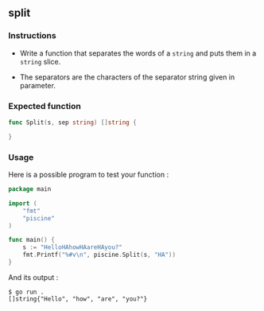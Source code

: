 ## split

### Instructions

-   Write a function that separates the words of a `string` and puts them in a `string` slice.

-   The separators are the characters of the separator string given in parameter.

### Expected function

```go
func Split(s, sep string) []string {

}
```

### Usage

Here is a possible program to test your function :

```go
package main

import (
	"fmt"
	"piscine"
)

func main() {
	s := "HelloHAhowHAareHAyou?"
	fmt.Printf("%#v\n", piscine.Split(s, "HA"))
}
```

And its output :

```console
$ go run .
[]string{"Hello", "how", "are", "you?"}
```
